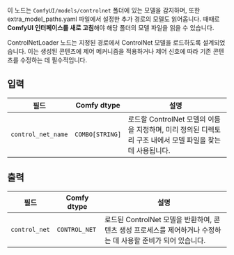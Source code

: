 이 노드는 `ComfyUI/models/controlnet` 폴더에 있는 모델을 감지하며, 또한 extra_model_paths.yaml 파일에서 설정한 추가 경로의 모델도 읽어옵니다. 때때로 **ComfyUI 인터페이스를 새로 고침**해야 해당 폴더의 모델 파일을 읽을 수 있습니다.

ControlNetLoader 노드는 지정된 경로에서 ControlNet 모델을 로드하도록 설계되었습니다. 이는 생성된 콘텐츠에 제어 메커니즘을 적용하거나 제어 신호에 따라 기존 콘텐츠를 수정하는 데 필수적입니다.

## 입력

| 필드             | Comfy dtype       | 설명                                                                       |
|-------------------|-------------------|-----------------------------------------------------------------------------------|
| `control_net_name`| `COMBO[STRING]`    | 로드할 ControlNet 모델의 이름을 지정하며, 미리 정의된 디렉토리 구조 내에서 모델 파일을 찾는 데 사용됩니다. |

## 출력

| 필드          | Comfy dtype   | 설명                                                              |
|----------------|---------------|--------------------------------------------------------------------------|
| `control_net`  | `CONTROL_NET` | 로드된 ControlNet 모델을 반환하여, 콘텐츠 생성 프로세스를 제어하거나 수정하는 데 사용할 준비가 되어 있습니다. |
